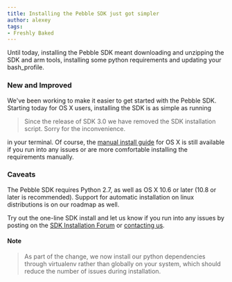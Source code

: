 ```yaml
---
title: Installing the Pebble SDK just got simpler
author: alexey
tags:
- Freshly Baked
---
```


Until today, installing the Pebble SDK meant downloading and unzipping the SDK and arm tools, installing some python requirements and updating your bash_profile.



### New and Improved
We've been working to make it easier to get started with the Pebble SDK. Starting today for OS X users, installing the SDK is as simple as running

> Since the release of SDK 3.0 we have removed the SDK installation script. Sorry for the inconvenience.

in your terminal. Of course, the [manual install guide](/sdk/install/mac/) for OS X is still available if you run into any issues or are more comfortable installing the requirements manually.

### Caveats
The Pebble SDK requires Python 2.7, as well as OS X 10.6 or later (10.8 or later is recommended). Support for automatic installation on linux distributions is on our roadmap as well.

Try out the one-line SDK install and let us know if you run into any issues by posting on the [SDK Installation Forum](https://forums.getpebble.com/categories/sdk-install) or [contacting us](/contact).

#### Note
> As part of the change, we now install our python dependencies through virtualenv rather than globally on your system, which should reduce the number of issues during installation.
